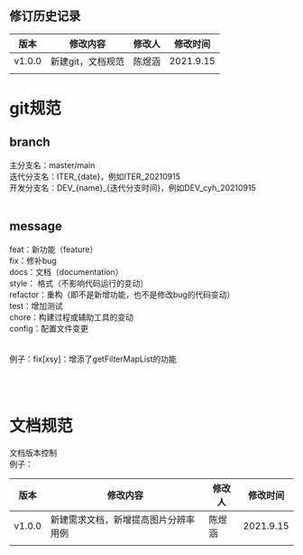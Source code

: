 <a name="R52Nz"></a>
## 修订历史记录
| 版本 | 修改内容 | 修改人 | 修改时间 |
| --- | --- | --- | --- |
| v1.0.0 | 新建git，文档规范 | 陈煜涵 | 2021.9.15 |
|  |  |  |  |

<a name="lBvfT"></a>
# git规范
<a name="GNkM0"></a>
## branch
主分支名：master/main<br />迭代分支名：ITER_{date}，例如ITER_20210915<br />开发分支名：DEV_{name}_{迭代分支时间}，例如DEV_cyh_20210915<br />​<br />
<a name="Q03n6"></a>
## message
feat：新功能（feature）<br />fix：修补bug<br />docs：文档（documentation）<br />style： 格式（不影响代码运行的变动）<br />refactor：重构（即不是新增功能，也不是修改bug的代码变动）<br />test：增加测试<br />chore：构建过程或辅助工具的变动<br />config：配置文件变更<br />
<br />
<br />例子：fix[xsy]：增添了getFilterMapList的功能<br />​

​<br />
<a name="R7FBx"></a>
# 文档规范
文档版本控制<br />例子：

| 版本 | 修改内容 | 修改人 | 修改时间 |
| --- | --- | --- | --- |
| v1.0.0 | 新建需求文档，新增提高图片分辨率用例 | 陈煜涵 | 2021.9.15 |
|  |  |  |  |

